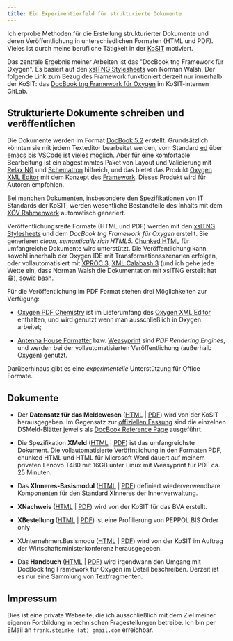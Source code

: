 ```yaml
---
title: Ein Experimentierfeld für strukturierte Dokumente
---
```


Ich erprobe Methoden für die Erstellung strukturierter Dokumente und
deren Veröffentlichung in unterschiedlichen Formaten (HTML und PDF).
Vieles ist durch meine berufliche Tätigkeit in der
[KoSIT](https://www.xoev.de) motiviert.

Das zentrale Ergebnis meiner Arbeiten ist das "DocBook tng Framework
für Oxygen". Es basiert auf den [xslTNG
Stylesheets](https://xsltng.docbook.org/) von Norman Walsh. Der
folgende Link zum Bezug des Framework funktioniert derzeit nur
innerhalb der KoSIT: das [DocBook tng Framework für
Oxygen](https://projekte.kosit.org/steimke/xsltng-kosit/) im
KoSIT-internen GitLab.

## Strukturierte Dokumente schreiben und veröffentlichen

Die Dokumente werden im Format [DocBook
5.2](https://tdg.docbook.org/tdg/5.2/) erstellt. Grundsätzlich könnten
sie mit jedem Texteditor bearbeitet werden, vom Standard
[ed](https://www.gnu.org/fun/jokes/ed-msg.html) über
[emacs](https://www.gnu.org/software/emacs/manual/html_mono/nxml-mode.html)
bis [VSCode](https://en.wikipedia.org/wiki/Visual_Studio_Code) ist
vieles möglich. Aber für eine komfortable Bearbeitung ist ein
abgestimmtes Paket von Layout und Validierung mit [Relax
NG](https://de.wikipedia.org/wiki/RELAX_NG) und
[Schematron](https://www.schematron.com/) hilfreich, und das bietet
das Produkt [Oxygen XML
Editor](https://www.oxygenxml.com/xml_editor.html) mit dem Konzept des
[Framework](https://www.oxygenxml.com/doc/versions/25.1/ug-editor/glossary/framework.html). Dieses
Produkt wird für Autoren empfohlen.

Bei manchen Dokumenten, insbesondere den Spezifikationen von IT
Standards der KoSIT, werden wesentliche Bestandteile des Inhalts mit
dem [XÖV
Rahmenwerk](https://www.xoev.de/xoev/xoev-produkte/xoev-handbuch-5060)
automatisch generiert.

Veröffentlichungsreife Formate (HTML und PDF) werden mit den [xslTNG
Stylesheets](https://xsltng.docbook.org/) und dem *DocBook tng
Framework für Oxygen* erstellt.  Sie generieren *clean, semantically
rich HTML5*.  [Chunked
HTML](https://xsltng.docbook.org/guide/2.1.9/ch-using#chunking) für
umfangreiche Dokumente wird unterstützt. Die Veröffentlichung kann
sowohl innerhalb der Oxygen IDE mit Transformationsszenarien erfolgen,
oder vollautomatisiert mit [XPROC 3](https://xproc.org/), [XML
Calabash 3](https://docs.xmlcalabash.com/) (und ich gehe jede Wette
ein, dass Norman Walsh die Dokumentation mit xslTNG erstellt hat
&#x1F601;), sowie [bash](https://de.wikipedia.org/wiki/Bash_(Shell)).

Für die Veröffentlichung im PDF Format stehen drei Möglichkeiten zur
Verfügung:

* [Oxygen PDF
  Chemistry](https://www.oxygenxml.com/chemistry-html-to-pdf-converter.html)
  ist im Lieferumfang des [Oxygen XML
  Editor](https://www.oxygenxml.com/xml_editor.html) enthalten, und
  wird genutzt wenn man ausschließlich in Oxygen arbeitet;

* [Antenna House Formatter](https://www.antennahouse.com/formatter-v7)
  bzw. [Weasyprint](https://weasyprint.org) sind *PDF Rendering
  Engines*, und werden bei der vollautomatisierten Veröffentlichung
  (außerhalb Oxygen) genutzt.

Darüberhinaus gibt es eine *experimentelle* Unterstützung für Office Formate.

## Dokumente

- Der **Datensatz für das Meldewesen** ([HTML](dsmeld/index.html) |
  [PDF](dsmeld/dsmeld.pdf)) wird von der KoSIT herausgegeben. Im
  Gegensatz zur [offiziellen
  Fassung](https://www1.osci.de/meldewesen/dsmeld-13316) sind die
  einzelnen DSMeld-Blätter jeweils als [DocBook Reference
  Page](https://tdg.docbook.org/tdg/5.2/ch02#making-refentry)
  ausgeführt.
  
- Die Spezifikation **XMeld** ([HTML](xmeld/index.html) |
  [PDF](xmeld/xmeld-34.pdf)) ist das umfangreichste Dokument. Die
  vollautomatisierte Veröffntlichung in den Formaten PDF, chunked HTML
  und HTML für Microsoft Word dauert auf meinem privaten Lenovo T480
  mit 16GB unter Linux mit Weasyprint für PDF ca. 25 Minuten.

- Das **XInneres-Basismodul** ([HTML](basismodul/index.html) |
  [PDF](basismodul/xinneres.pdf)) definiert wiederverwendbare
  Komponenten für den Standard XInneres der Innenverwaltung.
  
- **XNachweis** ([HTML](xnachweis/index.html) |
  [PDF](xnachweis/spezifikation.pdf)) wird von der KoSIT für das BVA
  erstellt.
  
- **XBestellung** ([HTML](xbestellung/index.html) |
  [PDF](xbestellung/xbestellung.pdf)) ist eine Profilierung von PEPPOL
  BIS Order only
  
- XUnternehmen.Basismodu ([HTML](xunternehmen/index.html) |
  [PDF](xunternehmen/xu-basismodul.pdf)) wird von der KoSIT
  im Auftrag der Wirtschaftsministerkonferenz herausgegeben.

- Das **Handbuch** ([HTML](handbuch/index.html) |
  [PDF](handbuch/handbuch.pdf)) wird irgendwann den Umgang mit DocBook
  tng Framework für Oxygen im Detail beschreiben. Derzeit ist es nur
  eine Sammlung von Textfragmenten.

## Impressum
Dies ist eine private Webseite, die ich ausschließlich mit dem Ziel
meiner eigenen Fortbildung in technischen Fragestellungen
betreibe. Ich bin per EMail an `frank.steimke (at) gmail.com`
erreichbar.
